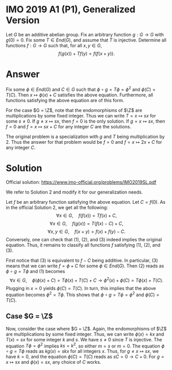 # IMO 2019 A1 (P1), Generalized Version

Let $G$ be an additive abelian group.
Fix an arbitrary function $g : G \to G$ with $g(0) = 0$.
Fix some $T \in End(G)$, and assume that $T$ is injective.
Determine all functions $f : G \to G$ such that, for all $x, y \in G$,
$$ f(g(x)) + Tf(y) = f(f(x + y)). $$



# Answer

Fix some $\phi \in End(G)$ and $C \in G$ such that $\phi \circ g = T \phi = \phi^2$ and $\phi(C) = T(C)$.
Then $x \mapsto \phi(x) + C$ satisfies the above equation.
Furthermore, all functions satisfying the above equation are of this form.

For the case $G = \Z$, note that the endomorphisms of $\Z$ are multiplications by some fixed integer.
Thus we can write $T = x \mapsto sx$ for some $s \neq 0$.
If $g \neq x \mapsto sx$, then $f = 0$ is the only solution.
If $g = x \mapsto sx$, then $f = 0$ and $f = x \mapsto sx + C$ for any integer $C$ are the solutions.

The original problem is a specialization with $g$ and $T$ being multiplication by $2$.
Thus the answer for that problem would be $f = 0$ and $f = x \mapsto 2x + C$ for any integer $C$.




# Solution

Official solution: <https://www.imo-official.org/problems/IMO2019SL.pdf>

We refer to Solution 2 and modify it for our generalization needs.
    
Let $f$ be an arbitrary function satisfying the above equation.
Let $C = f(0)$.
As in the official Solution 2, we get all the following:
$$ \forall x \in G, \quad f(f(x)) = Tf(x) + C, \tag{1} $$
$$ \forall x \in G, \quad f(g(x)) = T(f(x) - C) + C, \tag{2} $$
$$ \forall x, y \in G, \quad f(x + y) = f(x) + f(y) - C. \tag{3} $$
Conversely, one can check that $(1)$, $(2)$, and $(3)$ indeed implies the original equation.
Thus, it remains to classify all functions $f$ satisfying $(1)$, $(2)$, and $(3)$.

First notice that $(3)$ is equivalent to $f - C$ being additive.
In particular, $(3)$ means that we can write $f = \phi + C$ for some $\phi \in End(G)$.
Then $(2)$ reads as $\phi \circ g = T \phi$ and $(1)$ becomes
$$ \forall x \in G, \quad \phi(\phi(x) + C) = T \phi(x) + T(C) + C \to \phi^2(x) + \phi(C) = T \phi(x) + T(C). $$
Plugging in $x = 0$ yields $\phi(C) = T(C)$.
In turn, this implies that the above equation becomes $\phi^2 = T \phi$.
This shows that $\phi \circ g = T \phi = \phi^2$ and $\phi(C) = T(C)$.

## Case $G = \Z$

Now, consider the case where $G = \Z$.
Again, the endomorphisms of $\Z$ are multiplications by some fixed integer.
Thus, we can write $\phi(x) = kx$ and $T(x) = sx$ for some integer $k$ and $s$.
We have $s \neq 0$ since $T$ is injective.
The equation $T \phi = \phi^2$ implies $ks = k^2$, so either $m = s$ or $m = 0$.
The equation $\phi ∘ g = T \phi$ reads as $k g(x) = skx$ for all integers $x$.
Thus, for $g \neq x \mapsto sx$, we have $k = 0$, and the equation $\phi(C) = T(C)$ reads as $sC = 0 \to C + 0$.
For $g = x \mapsto sx$ and $\phi(x) = sx$, any choice of $C$ works.
